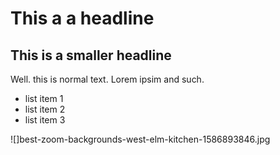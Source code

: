 # This a a headline

## This is a smaller headline

Well. this is normal text. Lorem ipsim and such.

* list item 1
* list item 2
* list item 3

![]best-zoom-backgrounds-west-elm-kitchen-1586893846.jpg
